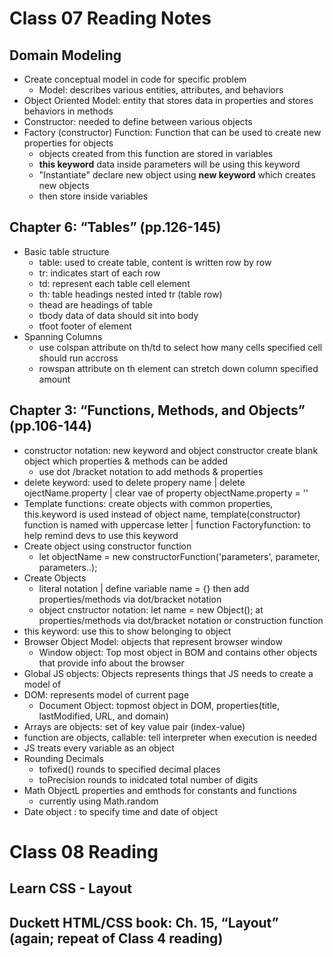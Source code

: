 # Class 07 Reading Notes
## Domain Modeling

- Create conceptual model in code for specific problem
  - Model: describes various entities, attributes, and behaviors
- Object Oriented Model: entity that stores data in properties and stores behaviors in methods
- Constructor: needed to define between various objects
- Factory (constructor) Function: Function that can be used to create new properties for objects
  - objects created from this function are stored in variables
  - **this keyword** data inside parameters will be using this keyword
  - "Instantiate" declare new object using **new keyword** which creates new objects
  - then store inside variables

## Chapter 6: “Tables” (pp.126-145)

- Basic table structure
  - table: used to create table, content is written row by row
  - tr: indicates start of each row 
  - td: represent each table cell element
  - th: table headings nested inted tr (table row)
  - thead are headings of table 
  - tbody data of data should sit into body
  - tfoot footer of element
- Spanning Columns
  - use colspan attribute on th/td to select how many cells specified cell should run accross
  - rowspan attribute on th element can stretch down column specified amount

## Chapter 3: “Functions, Methods, and Objects” (pp.106-144)

- constructor notation: new keyword and object constructor create blank object which properties & methods can be added
  - use dot /bracket notation to add methods & properties
- delete keyword: used to delete propery name | delete ojectName.property | clear vae of property objectName.property = ''
- Template functions: create objects with common properties, this.keyword is used instead of object name, template(constructor)  function is named with uppercase letter | function Factoryfunction: to help remind devs to use this keyword
- Create object using constructor function
  - let objectName = new constructorFunction('parameters', parameter, parameters..);
- Create Objects 
  - literal notation | define variable name = {} then add properties/methods via dot/bracket notation
  - object cnstructor notation: let name = new Object(); at properties/methods via dot/bracket notation or construction function
- this keyword: use this to show belonging to object
- Browser Object Model: objects that represent browser window
  - Window object: Top most object in BOM and contains other objects that provide info about the browser
- Global JS objects: Objects represents things that JS needs to create a model of
- DOM: represents model of current page
  - Document Object: topmost object in DOM, properties(title, lastModified, URL, and domain)
- Arrays are objects: set of key value pair (index-value)
- function are objects, callable: tell interpreter when execution is needed 
- JS treats every variable as an object 
- Rounding Decimals
  - tofixed() rounds to specified decimal places
  - toPrecision rounds to inidcated total number of digits 
- Math ObjectL properties and emthods for constants and functions
  - currently using Math.random
- Date object : to specify time and date of object

# Class 08 Reading
## Learn CSS - Layout
## Duckett HTML/CSS book: Ch. 15, “Layout” (again; repeat of Class 4 reading)